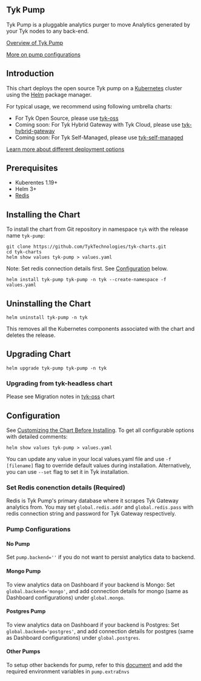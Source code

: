 ## Tyk Pump
Tyk Pump is a pluggable analytics purger to move Analytics generated by your Tyk nodes to any back-end.

[Overview of Tyk Pump](https://tyk.io/docs/tyk-pump/)

[More on pump configurations](https://github.com/TykTechnologies/tyk-pump/blob/master/README.md#pumps--back-ends-supported)

## Introduction
This chart deploys the open source Tyk pump on a [Kubernetes](https://kubernetes.io/) cluster using the [Helm](https://helm.sh/) package manager.

For typical usage, we recommend using following umbrella charts:
* For Tyk Open Source, please use [tyk-oss](https://github.com/TykTechnologies/tyk-charts/tree/main/tyk-oss)
* Coming soon: For Tyk Hybrid Gateway with Tyk Cloud, please use [tyk-hybrid-gateway](https://github.com/TykTechnologies/tyk-charts/tree/main/)
* Coming soon: For Tyk Self-Managed, please use [tyk-self-managed](https://github.com/TykTechnologies/tyk-charts/tree/main/)

[Learn more about different deployment options](https://tyk.io/docs/apim/)

## Prerequisites
* Kuberentes 1.19+
* Helm 3+
* [Redis](https://tyk.io/docs/planning-for-production/redis/)

## Installing the Chart
<!--
To install the chart from the Helm repository in namespace `tyk` with the release name `tyk-pump`:
    helm repo add tyk-helm https://helm.tyk.io/public/helm/charts/
    helm show values tyk-helm/tyk-pump > values-pump.yaml
    helm install tyk-pump tyk-helm/tyk-pump -n tyk --create-namespace -f values-pump.yaml
-->

<!-- To be removed after the chart is published -->
To install the chart from Git repository in namespace `tyk` with the release name `tyk-pump`:

    git clone https://github.com/TykTechnologies/tyk-charts.git
    cd tyk-charts
    helm show values tyk-pump > values.yaml

Note: Set redis connection details first. See [Configuration](#configuration) below.

    helm install tyk-pump tyk-pump -n tyk --create-namespace -f values.yaml

## Uninstalling the Chart

    helm uninstall tyk-pump -n tyk

This removes all the Kubernetes components associated with the chart and deletes the release.

## Upgrading Chart

    helm upgrade tyk-pump tyk-pump -n tyk

### Upgrading from tyk-headless chart
Please see Migration notes in [tyk-oss](https://github.com/TykTechnologies/tyk-charts/tree/main/tyk-oss) chart

## Configuration
See [Customizing the Chart Before Installing](https://helm.sh/docs/intro/using_helm/#customizing-the-chart-before-installing). To get all configurable options with detailed comments:

    helm show values tyk-pump > values.yaml
    
You can update any value in your local values.yaml file and use `-f [filename]` flag to override default values during installation. Alternatively, you can use `--set` flag to set it in Tyk installation.

### Set Redis conenction details (Required)
Redis is Tyk Pump's primary database where it scrapes Tyk Gateway analytics from. You may set `global.redis.addr` and `global.redis.pass` with redis connection string and password for Tyk Gateway respectively.

### Pump Configurations

#### No Pump
Set `pump.backend=''` if you do not want to persist analytics data to backend.

#### Mongo Pump
To view analytics data on Dashboard if your backend is Mongo:
Set `global.backend='mongo'`, and add connection details for mongo (same as Dashboard configurations) under `global.mongo`.

#### Postgres Pump
To view analytics data on Dashboard if your backend is Postgres:
Set `global.backend='postgres'`, and add connection details for postgres (same as Dashboard configurations) under `global.postgres`.

#### Other Pumps
To setup other backends for pump, refer to this [document](https://github.com/TykTechnologies/tyk-pump/blob/master/README.md#pumps--back-ends-supported) and add the required environment variables in `pump.extraEnvs`
